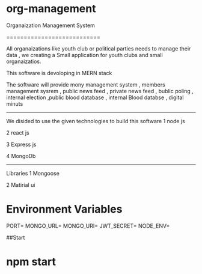 # org-management


Organaization Management System 

===========================

All organaizations like youth club or political parties needs to manage their data , we creating a Small application for youth clubs and small organaizatios. 

This software is devoloping in MERN stack

The software will provide mony management system , members management sysrem , public news feed , private news feed , bublic poling , internal election ,public blood database , internal  Blood databse  , digital minuts 


--------------------------------

We disided to use the given technologies to build this software 
1 node js

2 react js 

3 Express js 

4 MongoDb

--------------------------
Libraries 
1 Mongoose 

2 Matirial ui

# Environment Variables


PORT=
MONGO_URL=
MONGO_URI=
JWT_SECRET=
NODE_ENV=

##Start
# npm start



